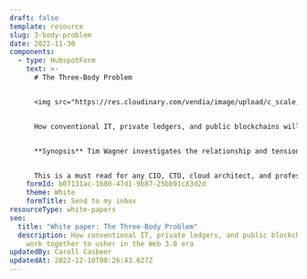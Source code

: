```yaml
---
draft: false
template: resource
slug: 3-body-problem
date: 2022-11-30
components:
  - type: HubspotForm
    text: >-
      # The Three-Body Problem


      <img src="https://res.cloudinary.com/vendia/image/upload/c_scale,q_100,w_600/f_auto,q_90/v1669869535/cloud_o6tkx5.webp" alt="" class="image-float-right" width="280" />


      How conventional IT, private ledgers, and public blockchains will work together to usher in the Web 3.0 era.


      **Synopsis** Tim Wagner investigates the relationship and tensions between centralized IT, private ledgers and public blockchains for application development. Instead of a 'winner' Wagner proposes that all three will need to work together for optimal business solutions and technical outcomes. 


      This is a must read for any CIO, CTO, cloud architect, and professional developers responsible for delivering reliable, data-based solutions.
    formId: b07131ac-1b80-47d1-9b87-25bb91c83d2d
    theme: White
    formTitle: Send to my inbox
resourceType: white-papers
seo:
  title: "White paper: The Three-Body Problem"
  description: How conventional IT, private ledgers, and public blockchains will
    work together to usher in the Web 3.0 era
updatedBy: Caroll Casbeer
updatedAt: 2022-12-10T00:26:43.627Z
---
```

